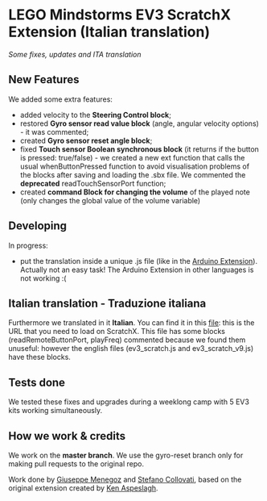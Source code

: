 # LEGO Mindstorms EV3 ScratchX Extension (Italian translation)
*Some fixes, updates and ITA translation*

## New Features
We added some extra features:
- added velocity to the **Steering Control block**;
- restored **Gyro sensor read value block** (angle, angular velocity options) - it was commented;
- created **Gyro sensor reset angle block**;
- fixed **Touch sensor Boolean synchronous block** (it returns if the button is pressed: true/false) - we created a new ext function that calls the usual whenButtonPressed function to avoid visualisation problems of the blocks after saving and loading the .sbx file. We commented the **deprecated** readTouchSensorPort function;
- created **command Block for changing the volume** of the played note (only changes the global value of the volume variable)

## Developing
In progress:
- put the translation inside a unique .js file (like in the [Arduino Extension](https://github.com/khanning/scratch-arduino-extension/blob/gh-pages/arduino_extension.js)). Actually not an easy task! The Arduino Extension in other languages is not working :(

## Italian translation - Traduzione italiana
Furthermore we translated in it **Italian**. You can find it in this [file](http://scollovati.github.io/ev3_scratch/ev3_scratch_ita.js): this is the URL that you need to load on ScratchX. This file has some blocks (readRemoteButtonPort, playFreq) commented because we found them unuseful: however the english files (ev3_scratch.js and ev3_scratch_v9.js) have these blocks.

## Tests done
We tested these fixes and upgrades during a weeklong camp with 5 EV3 kits working simultaneously.

## How we work & credits
We work on the **master branch**.
We use the gyro-reset branch only for making pull requests to the original repo.

Work done by [Giuseppe Menegoz](https://github.com/gmenegoz) and [Stefano Collovati](https://github.com/scollovati), based on the original extension created by [Ken Aspeslagh](https://github.com/kaspesla).
